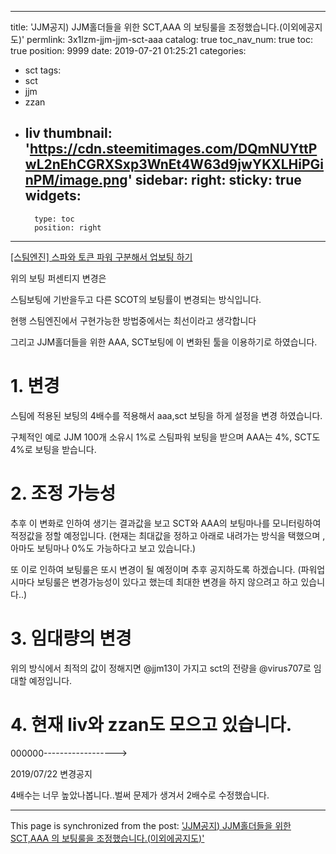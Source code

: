 
---
title: 'JJM공지) JJM홀더들을 위한 SCT,AAA 의 보팅룰을 조정했습니다.(이외에공지도)'
permlink: 3x1lzm-jjm-jjm-sct-aaa
catalog: true
toc_nav_num: true
toc: true
position: 9999
date: 2019-07-21 01:25:21
categories:
- sct
tags:
- sct
- jjm
- zzan
- liv
thumbnail: 'https://cdn.steemitimages.com/DQmNUYttPwL2nEhCGRXSxp3WnEt4W63d9jwYKXLHiPGinPM/image.png'
sidebar:
    right:
        sticky: true
widgets:
    -
        type: toc
        position: right
---


[[스팀엔진] 스파와 토큰 파워 구분해서 업보팅 하기](https://www.steemit.com/palnet/@jayplayco/3jgcpa)

위의 보팅 퍼센티지 변경은

스팀보팅에 기반을두고 다른 SCOT의 보팅률이 변경되는 방식입니다.

현행 스팀엔진에서 구현가능한 방법중에서는 최선이라고 생각합니다

그리고 JJM홀더들을 위한 AAA, SCT보팅에 이 변화된 툴을 이용하기로 하였습니다.

# 1. 변경

스팀에 적용된 보팅의 4배수를 적용해서 aaa,sct 보팅을 하게 설정을 변경 하였습니다.

구체적인 예로 JJM 100개 소유시 1%로 스팀파워 보팅을 받으며 AAA는 4%, SCT도 4%로 보팅을 받습니다.

# 2. 조정 가능성
추후 이 변화로 인하여 생기는 결과값을 보고  SCT와 AAA의 보팅마나를 모니터링하여 적정값을 정할 예정입니다.
(현재는 최대값을 정하고 아래로 내려가는 방식을 택했으며 , 아마도 보팅마나 0%도 가능하다고 보고 있습니다.)

또 이로 인하여 보팅룰은 또시 변경이 될 예정이며 추후 공지하도록 하겠습니다.
(파워업시마다 보팅룰은 변경가능성이 있다고 했는데 최대한 변경을 하지  않으려고 하고 있습니다..)

# 3. 임대량의 변경
위의 방식에서 최적의 값이 정해지면 @jjm13이 가지고  sct의 전량을 @virus707로 임대할 예정입니다.

# 4. 현재 liv와 zzan도 모으고 있습니다.


000000------------------>

2019/07/22 변경공지

4배수는 너무 높았나봅니다..벌써 문제가 생겨서 2배수로 수정했습니다.

- - -

This page is synchronized from the post: ['JJM공지) JJM홀더들을 위한 SCT,AAA 의 보팅룰을 조정했습니다.(이외에공지도)'](https://steemit.com/@virus707/3x1lzm-jjm-jjm-sct-aaa)
